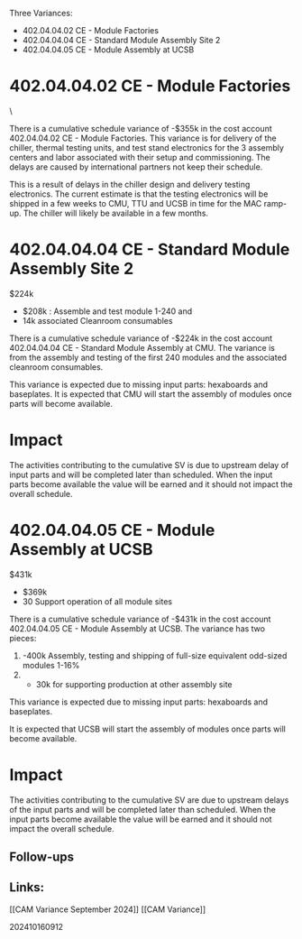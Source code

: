 Three Variances:
- 402.04.04.02 CE - Module Factories
- 402.04.04.04 CE - Standard Module Assembly Site 2
- 402.04.04.05 CE - Module Assembly at UCSB


# 402.04.04.02 CE - Module Factories

\

There is a cumulative schedule variance of -$355k in the cost account 402.04.04.02 CE - Module Factories.  This variance is for delivery of the chiller, thermal testing units, and test stand electronics for the 3 assembly centers and labor associated with their setup and commissioning. The delays are caused by international partners not keep their schedule. 

This is a result of delays in the chiller design and delivery testing electronics. The current estimate is that the testing electronics will be shipped in a few weeks to CMU, TTU and UCSB in time for the MAC ramp-up.  The chiller will likely be available in a few months. 


# 402.04.04.04 CE - Standard Module Assembly Site 2

$224k
- $208k : Assemble and test module 1-240 and 
- 14k associated Cleanroom consumables

There is a cumulative schedule variance of -$224k in the cost account 
402.04.04.04 CE - Standard Module Assembly at CMU.  The variance is from the assembly and testing of the first 240 modules and the associated cleanroom consumables.


This variance is expected due to missing input parts: hexaboards and baseplates. 
It is expected that CMU will start the assembly of modules once parts will become available.

# Impact
The activities contributing to the cumulative SV is due to upstream delay of input parts and will be completed later than scheduled.  When the input parts become available the value will be earned and it should not impact the overall schedule.


# 402.04.04.05 CE - Module Assembly at UCSB

$431k
- $369k
- 30 Support operation of all module sites


There is a cumulative schedule variance of -$431k in the cost account 
402.04.04.05 CE - Module Assembly at UCSB.  The variance has two pieces:
1) -400k Assembly, testing and shipping of full-size equivalent odd-sized modules 1-16%
2) - 30k for supporting production at other assembly site

This variance is expected due to missing input parts: hexaboards and baseplates. 

It is expected that UCSB will start the assembly of modules once parts will become available.


# Impact
The activities contributing to the cumulative SV are due to upstream delays of the input parts and will be completed later than scheduled.  When the input parts become available the value will be earned and it should not impact the overall schedule.

## Follow-ups


## Links: 
[[CAM Variance September 2024]]
[[CAM Variance]]


202410160912
